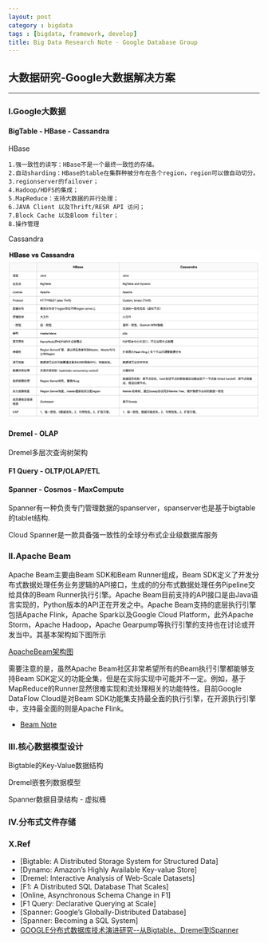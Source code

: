 ```yaml
---
layout: post
category : bigdata
tags : [bigdata, framework, develop]
title: Big Data Research Note - Google Database Group
---
```


## 大数据研究-Google大数据解决方案
---------------------------------------------------

### I.Google大数据

#### BigTable - HBase - Cassandra

HBase

	1.强一致性的读写：HBase不是一个最终一致性的存储。
	2.自动sharding：HBase的table在集群种被分布在各个region，region可以做自动切分。
	3.regionserver的failover；
	4.Hadoop/HDFS的集成；
	5.MapReduce：支持大数据的并行处理；
	6.JAVA Client 以及Thrift/RESR API 访问；
	7.Block Cache 以及Bloom filter；
	8.操作管理


Cassandra



![hbase_vs_cassandra](_includes/hbase_vs_cassandra.png)


#### Dremel - OLAP

Dremel多层次查询树架构

#### F1 Query - OLTP/OLAP/ETL

#### Spanner - Cosmos - MaxCompute

Spanner有一种负责专门管理数据的spanserver，spanserver也是基于bigtable的tablet结构.

Cloud Spanner是一款具备强一致性的全球分布式企业级数据库服务

### II.Apache Beam

Apache Beam主要由Beam SDK和Beam Runner组成，Beam SDK定义了开发分布式数据处理任务业务逻辑的API接口，生成的的分布式数据处理任务Pipeline交给具体的Beam Runner执行引擎。Apache Beam目前支持的API接口是由Java语言实现的，Python版本的API正在开发之中。Apache Beam支持的底层执行引擎包括Apache Flink，Apache Spark以及Google Cloud Platform，此外Apache Storm，Apache Hadoop，Apache Gearpump等执行引擎的支持也在讨论或开发当中。其基本架构如下图所示

[ApacheBeam架构图](_includes/Kafka拓扑图.jpg)

需要注意的是，虽然Apache Beam社区非常希望所有的Beam执行引擎都能够支持Beam SDK定义的功能全集，但是在实际实现中可能并不一定。例如，基于MapReduce的Runner显然很难实现和流处理相关的功能特性。目前Google DataFlow Cloud是对Beam SDK功能集支持最全面的执行引擎，在开源执行引擎中，支持最全面的则是Apache Flink。


- [Beam Note](https://beam.apache.org/)



### III.核心数据模型设计


Bigtable的Key-Value数据结构

Dremel嵌套列数据模型

Spanner数据目录结构 - 虚拟桶


### IV.分布式文件存储



### X.Ref

- [Bigtable: A Distributed Storage System for Structured Data]
- [Dynamo: Amazon’s Highly Available Key-value Store]
- [Dremel: Interactive Analysis of Web-Scale Datasets]
- [F1: A Distributed SQL Database That Scales]
- [Online, Asynchronous Schema Change in F1]
- [F1 Query: Declarative Querying at Scale]
- [Spanner: Google’s Globally-Distributed Database]
- [Spanner: Becoming a SQL System]
- [GOOGLE分布式数据库技术演进研究--从Bigtable、Dremel到Spanner](https://blog.csdn.net/x802796/article/details/18802733)


